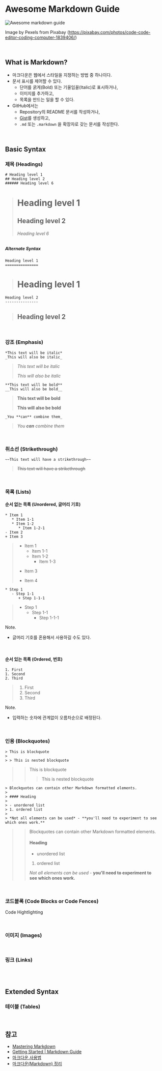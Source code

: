 # Awesome Markdown Guide

![Awesome markdown guide](images/0001.jpg)

Image by Pexels  from Pixabay (https://pixabay.com/photos/code-code-editor-coding-computer-1839406/)

<br>

## What is Markdown?

- 마크다운은 웹에서 스타일을 지정하는 방법 중 하나이다.
- 문서 표시를 제어할 수 있다.
  - 단어를 굵게(Bold) 또는 기울임꼴(Italic)로 표시하거나,
  - 이미지를 추가하고,
  - 목록을 만드는 일을 할 수 있다.
- GitHub에서는 
  -  Repository의 README 문서를 작성하거나,
  - [Gist](https://gist.github.com/)를 생성하고,
  - `.md` 또는 `.markdown` 을 확장자로 갖는 문서를 작성한다.  

<br>

## Basic Syntax



### 제목 (Headings)

```
# Heading level 1
## Heading level 2
###### Heading level 6
```

> # Heading level 1
>
> ## Heading level 2
>
> ###### Heading level 6

##### Alternate Syntax

```
Heading level 1
===============
```

> Heading level 1
> ===============

```
Heading level 2
---------------
```

> Heading level 2
> ---------------

<br>

### 강조 (Emphasis)

```
*This text will be italic*
_This will also be italic_
```

> *This text will be italic*
>
> _This will also be italic_

```
**This text will be bold**
__This will also be bold__
```

> **This text will be bold**
>
> __This will also be bold__

```
_You **can** combine them_
```

> _You **can** combine them_

<br>

### 취소선 (Strikethrough)

```
~~This text will have a strikethrough~~
```

> ~~This text will have a strikethrough~~

<br>

### 목록 (Lists)

#### 순서 없는 목록 (Unordered, 글머리 기호)

```
* Item 1
   * Item 1-1
   * Item 1-2
      * Item 1-2-1
- Item 2
+ Item 3
```

> * Item 1
>   * Item 1-1
>   * Item 1-2
>     * Item 1-3
> - Item 3
> + Item 4

```
* Step 1
   - Step 1-1
      + Step 1-1-1
```

> * Step 1
> 	* Step 1-1
> 		* Step 1-1-1

Note.

* 글머리 기호를 혼용해서 사용하길 수도 있다.

<br>

#### 순서 있는 목록 (Ordered, 번호)

```
1. First
1. Second
2. Third
```

> 1. First
> 1. Second
> 2. Third

Note.

* 입력하는 숫자에 관계없이 오름차순으로 배정된다.

<br>

### 인용 (Blockquotes)

```
> This is blockquote
>
> > This is nested blockquote
```

> > This is blockquote
> >
> > > This is nested blockquote

```
> Blockquotes can contain other Markdown formatted elements.
>
> #### Heading
>
> - unordered list
> 1. ordered list
>
> *Not all elements can be used* - **you'll need to experiment to see which ones work.**
```

> > Blockquotes can contain other Markdown formatted elements.
> >
> > #### Heading
> >
> > - unordered list
> > 1. ordered list
> >
> > *Not all elements can be used* - **you'll need to experiment to see which ones work.**

<br>

### 코드블록 (Code Blocks or Code Fences)





Code Hightlighting

<br>

### 이미지 (Images)



<br>

### 링크 (Links)



<br>



<br>

## Extended Syntax



### 테이블 (Tables)



<br>

## 참고

* [Mastering Markdown](https://guides.github.com/features/mastering-markdown/)
* [Getting Started \| Markdown Guide](https://www.markdownguide.org/getting-started/)
* [마크다운 사용법](https://gist.github.com/ihoneymon/652be052a0727ad59601)
* [마크다운(Markdown) 정리](https://blog.kim1jun.xyz/5)

